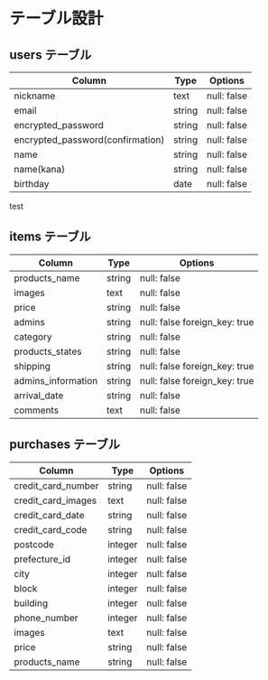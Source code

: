 # テーブル設計

## users テーブル

| Column                           | Type   | Options     |
| -------------------------------- | ------ | ----------- |
| nickname                         | text   | null: false |
| email                            | string | null: false |
| encrypted_password               | string | null: false |
| encrypted_password(confirmation) | string | null: false |
| name                             | string | null: false |
| name(kana)                       | string | null: false |
| birthday                         | date   | null: false |


test

## items テーブル

| Column             | Type       | Options                         |
| ------------------ | ---------- | ------------------------------- |
| products_name      | string     | null: false                     |
| images	           | text       | null: false                     |
| price              | string     | null: false                     |
| admins             | string     | null: false foreign_key: true   |
| category           | string     | null: false                     |
| products_states    | string     | null: false                     |
| shipping           | string     | null: false foreign_key: true   |
| admins_information | string     | null: false foreign_key: true   |
| arrival_date       | string     | null: false                     |
| comments           | text       | null: false                     |


## purchases テーブル

| Column            | Type       | Options                         |
| ----------------- | ---------- | ------------------------------- |
| credit_card_number| string     | null: false                     |
| credit_card_images| text       | null: false                     |
| credit_card_date  | string     | null: false                     |
| credit_card_code  | string     | null: false                     |
| postcode          | integer    | null: false                     |  
| prefecture_id     | integer    | null: false                     |
| city              | integer    | null: false                     |
| block             | integer    | null: false                     |
| building          | integer    | null: false                     |
| phone_number      | integer    | null: false                     |
| images	          | text       | null: false                     |
| price             | string     | null: false                     |
| products_name     | string     | null: false                     |